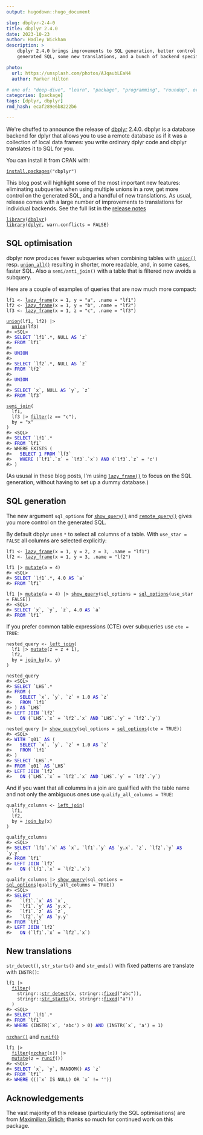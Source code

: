 ```yaml
---
output: hugodown::hugo_document

slug: dbplyr-2-4-0
title: dbplyr 2.4.0
date: 2023-10-23
author: Hadley Wickham
description: >
    dbplyr 2.4.0 brings improvements to SQL generation, better control over the
    generated SQL, some new translations, and a bunch of backend specific improvements.

photo:
  url: https://unsplash.com/photos/AJqaubLEaN4
  author: Parker Hilton

# one of: "deep-dive", "learn", "package", "programming", "roundup", or "other"
categories: [package] 
tags: [dplyr, dbplyr]
rmd_hash: ecaf289e6b8222b6

---
```


<!--
* also include something about dbplyr 2.3.1?
  * support for [`join_by()`](https://dplyr.tidyverse.org/reference/join_by.html)
  * many bugs introduced in 2.3.0 fixed

TODO:
* [x] Look over / edit the post's title in the yaml
* [x] Edit (or delete) the description; note this appears in the Twitter card
* [x] Pick category and tags (see existing with [`hugodown::tidy_show_meta()`](https://rdrr.io/pkg/hugodown/man/use_tidy_post.html))
* [x] Find photo & update yaml metadata
* [x] Create `thumbnail-sq.jpg`; height and width should be equal
* [x] Create `thumbnail-wd.jpg`; width should be >5x height
* [x] [`hugodown::use_tidy_thumbnails()`](https://rdrr.io/pkg/hugodown/man/use_tidy_post.html)
* [x] Add intro sentence, e.g. the standard tagline for the package
* [ ] [`usethis::use_tidy_thanks()`](https://usethis.r-lib.org/reference/use_tidy_thanks.html)
-->

We're chuffed to announce the release of [dbplyr](http://dbplyr.tidyverse.org/) 2.4.0. dbplyr is a database backend for dplyr that allows you to use a remote database as if it was a collection of local data frames: you write ordinary dplyr code and dbplyr translates it to SQL for you.

You can install it from CRAN with:

<div class="highlight">

<pre class='chroma'><code class='language-r' data-lang='r'><span><span class='nf'><a href='https://rdrr.io/r/utils/install.packages.html'>install.packages</a></span><span class='o'>(</span><span class='s'>"dbplyr"</span><span class='o'>)</span></span></code></pre>

</div>

This blog post will highlight some of the most important new features: eliminating subqueries when using multiple unions in a row, get more control on the generated SQL, and a handful of new translations. As usual, release comes with a large number of improvements to translations for individual backends. See the full list in the [release notes](https://github.com/tidyverse/dbplyr/blob/main/NEWS.md)

<div class="highlight">

<pre class='chroma'><code class='language-r' data-lang='r'><span><span class='kr'><a href='https://rdrr.io/r/base/library.html'>library</a></span><span class='o'>(</span><span class='nv'><a href='https://dbplyr.tidyverse.org/'>dbplyr</a></span><span class='o'>)</span></span>
<span><span class='kr'><a href='https://rdrr.io/r/base/library.html'>library</a></span><span class='o'>(</span><span class='nv'><a href='https://dplyr.tidyverse.org'>dplyr</a></span>, warn.conflicts <span class='o'>=</span> <span class='kc'>FALSE</span><span class='o'>)</span></span></code></pre>

</div>

## SQL optimisation

dbplyr now produces fewer subqueries when combining tables with [`union()`](https://generics.r-lib.org/reference/setops.html) resp. [`union_all()`](https://dplyr.tidyverse.org/reference/setops.html) resulting in shorter, more readable, and, in some cases, faster SQL. Also a `semi/anti_join()` with a table that is filtered now avoids a subquery.

Here are a couple of examples of queries that are now much more compact:

<div class="highlight">

<pre class='chroma'><code class='language-r' data-lang='r'><span><span class='nv'>lf1</span> <span class='o'>&lt;-</span> <span class='nf'><a href='https://dbplyr.tidyverse.org/reference/tbl_lazy.html'>lazy_frame</a></span><span class='o'>(</span>x <span class='o'>=</span> <span class='m'>1</span>, y <span class='o'>=</span> <span class='s'>"a"</span>, .name <span class='o'>=</span> <span class='s'>"lf1"</span><span class='o'>)</span></span>
<span><span class='nv'>lf2</span> <span class='o'>&lt;-</span> <span class='nf'><a href='https://dbplyr.tidyverse.org/reference/tbl_lazy.html'>lazy_frame</a></span><span class='o'>(</span>x <span class='o'>=</span> <span class='m'>1</span>, y <span class='o'>=</span> <span class='s'>"b"</span>, .name <span class='o'>=</span> <span class='s'>"lf2"</span><span class='o'>)</span></span>
<span><span class='nv'>lf3</span> <span class='o'>&lt;-</span> <span class='nf'><a href='https://dbplyr.tidyverse.org/reference/tbl_lazy.html'>lazy_frame</a></span><span class='o'>(</span>x <span class='o'>=</span> <span class='m'>1</span>, z <span class='o'>=</span> <span class='s'>"c"</span>, .name <span class='o'>=</span> <span class='s'>"lf3"</span><span class='o'>)</span></span>
<span></span>
<span><span class='nf'><a href='https://generics.r-lib.org/reference/setops.html'>union</a></span><span class='o'>(</span><span class='nv'>lf1</span>, <span class='nv'>lf2</span><span class='o'>)</span> <span class='o'>|&gt;</span></span>
<span>  <span class='nf'><a href='https://generics.r-lib.org/reference/setops.html'>union</a></span><span class='o'>(</span><span class='nv'>lf3</span><span class='o'>)</span></span>
<span><span class='c'>#&gt; &lt;SQL&gt;</span></span>
<span><span class='c'>#&gt; <span style='color: #0000BB;'>SELECT</span> `lf1`.*, NULL<span style='color: #0000BB;'> AS </span>`z`</span></span>
<span><span class='c'>#&gt; <span style='color: #0000BB;'>FROM</span> `lf1`</span></span>
<span><span class='c'>#&gt; </span></span>
<span><span class='c'>#&gt; <span style='color: #0000BB;'>UNION</span></span></span>
<span><span class='c'>#&gt; </span></span>
<span><span class='c'>#&gt; <span style='color: #0000BB;'>SELECT</span> `lf2`.*, NULL<span style='color: #0000BB;'> AS </span>`z`</span></span>
<span><span class='c'>#&gt; <span style='color: #0000BB;'>FROM</span> `lf2`</span></span>
<span><span class='c'>#&gt; </span></span>
<span><span class='c'>#&gt; <span style='color: #0000BB;'>UNION</span></span></span>
<span><span class='c'>#&gt; </span></span>
<span><span class='c'>#&gt; <span style='color: #0000BB;'>SELECT</span> `x`, NULL<span style='color: #0000BB;'> AS </span>`y`, `z`</span></span>
<span><span class='c'>#&gt; <span style='color: #0000BB;'>FROM</span> `lf3`</span></span>
<span></span><span></span>
<span><span class='nf'><a href='https://dplyr.tidyverse.org/reference/filter-joins.html'>semi_join</a></span><span class='o'>(</span></span>
<span>  <span class='nv'>lf1</span>,</span>
<span>  <span class='nv'>lf3</span> <span class='o'>|&gt;</span> <span class='nf'><a href='https://dplyr.tidyverse.org/reference/filter.html'>filter</a></span><span class='o'>(</span><span class='nv'>z</span> <span class='o'>==</span> <span class='s'>"c"</span><span class='o'>)</span>,</span>
<span>  by <span class='o'>=</span> <span class='s'>"x"</span></span>
<span><span class='o'>)</span></span>
<span><span class='c'>#&gt; &lt;SQL&gt;</span></span>
<span><span class='c'>#&gt; <span style='color: #0000BB;'>SELECT</span> `lf1`.*</span></span>
<span><span class='c'>#&gt; <span style='color: #0000BB;'>FROM</span> `lf1`</span></span>
<span><span class='c'>#&gt; WHERE EXISTS (</span></span>
<span><span class='c'>#&gt;   <span style='color: #0000BB;'>SELECT 1 FROM</span> `lf3`</span></span>
<span><span class='c'>#&gt;   <span style='color: #0000BB;'>WHERE</span> (`lf1`.`x` = `lf3`.`x`)<span style='color: #0000BB;'> AND</span> (`lf3`.`z` = 'c')</span></span>
<span><span class='c'>#&gt; )</span></span>
<span></span></code></pre>

</div>

(As ususal in these blog posts, I'm using [`lazy_frame()`](https://dbplyr.tidyverse.org/reference/tbl_lazy.html) to focus on the SQL generation, without having to set up a dummy database.)

## SQL generation

The new argument `sql_options` for [`show_query()`](https://dplyr.tidyverse.org/reference/explain.html) and [`remote_query()`](https://dbplyr.tidyverse.org/reference/remote_name.html) gives you more control on the generated SQL.

By default dbplyr uses `*` to select all columns of a table. With `use_star = FALSE` all columns are selected explicitly:

<div class="highlight">

<pre class='chroma'><code class='language-r' data-lang='r'><span><span class='nv'>lf1</span> <span class='o'>&lt;-</span> <span class='nf'><a href='https://dbplyr.tidyverse.org/reference/tbl_lazy.html'>lazy_frame</a></span><span class='o'>(</span>x <span class='o'>=</span> <span class='m'>1</span>, y <span class='o'>=</span> <span class='m'>2</span>, z <span class='o'>=</span> <span class='m'>3</span>, .name <span class='o'>=</span> <span class='s'>"lf1"</span><span class='o'>)</span></span>
<span><span class='nv'>lf2</span> <span class='o'>&lt;-</span> <span class='nf'><a href='https://dbplyr.tidyverse.org/reference/tbl_lazy.html'>lazy_frame</a></span><span class='o'>(</span>x <span class='o'>=</span> <span class='m'>1</span>, y <span class='o'>=</span> <span class='m'>3</span>, .name <span class='o'>=</span> <span class='s'>"lf2"</span><span class='o'>)</span></span>
<span></span>
<span><span class='nv'>lf1</span> <span class='o'>|&gt;</span> <span class='nf'><a href='https://dplyr.tidyverse.org/reference/mutate.html'>mutate</a></span><span class='o'>(</span>a <span class='o'>=</span> <span class='m'>4</span><span class='o'>)</span></span>
<span><span class='c'>#&gt; &lt;SQL&gt;</span></span>
<span><span class='c'>#&gt; <span style='color: #0000BB;'>SELECT</span> `lf1`.*, 4.0<span style='color: #0000BB;'> AS </span>`a`</span></span>
<span><span class='c'>#&gt; <span style='color: #0000BB;'>FROM</span> `lf1`</span></span>
<span></span><span></span>
<span><span class='nv'>lf1</span> <span class='o'>|&gt;</span> <span class='nf'><a href='https://dplyr.tidyverse.org/reference/mutate.html'>mutate</a></span><span class='o'>(</span>a <span class='o'>=</span> <span class='m'>4</span><span class='o'>)</span> <span class='o'>|&gt;</span> <span class='nf'><a href='https://dplyr.tidyverse.org/reference/explain.html'>show_query</a></span><span class='o'>(</span>sql_options <span class='o'>=</span> <span class='nf'><a href='https://dbplyr.tidyverse.org/reference/sql_options.html'>sql_options</a></span><span class='o'>(</span>use_star <span class='o'>=</span> <span class='kc'>FALSE</span><span class='o'>)</span><span class='o'>)</span></span>
<span><span class='c'>#&gt; &lt;SQL&gt;</span></span>
<span><span class='c'>#&gt; <span style='color: #0000BB;'>SELECT</span> `x`, `y`, `z`, 4.0<span style='color: #0000BB;'> AS </span>`a`</span></span>
<span><span class='c'>#&gt; <span style='color: #0000BB;'>FROM</span> `lf1`</span></span>
<span></span></code></pre>

</div>

If you prefer common table expressions (CTE) over subqueries use `cte = TRUE`:

<div class="highlight">

<pre class='chroma'><code class='language-r' data-lang='r'><span><span class='nv'>nested_query</span> <span class='o'>&lt;-</span> <span class='nf'><a href='https://dplyr.tidyverse.org/reference/mutate-joins.html'>left_join</a></span><span class='o'>(</span></span>
<span>  <span class='nv'>lf1</span> <span class='o'>|&gt;</span> <span class='nf'><a href='https://dplyr.tidyverse.org/reference/mutate.html'>mutate</a></span><span class='o'>(</span>z <span class='o'>=</span> <span class='nv'>z</span> <span class='o'>+</span> <span class='m'>1</span><span class='o'>)</span>,</span>
<span>  <span class='nv'>lf2</span>,</span>
<span>  by <span class='o'>=</span> <span class='nf'><a href='https://dplyr.tidyverse.org/reference/join_by.html'>join_by</a></span><span class='o'>(</span><span class='nv'>x</span>, <span class='nv'>y</span><span class='o'>)</span></span>
<span><span class='o'>)</span></span>
<span></span>
<span><span class='nv'>nested_query</span></span>
<span><span class='c'>#&gt; &lt;SQL&gt;</span></span>
<span><span class='c'>#&gt; <span style='color: #0000BB;'>SELECT</span> `LHS`.*</span></span>
<span><span class='c'>#&gt; <span style='color: #0000BB;'>FROM</span> (</span></span>
<span><span class='c'>#&gt;   <span style='color: #0000BB;'>SELECT</span> `x`, `y`, `z` + 1.0<span style='color: #0000BB;'> AS </span>`z`</span></span>
<span><span class='c'>#&gt;   <span style='color: #0000BB;'>FROM</span> `lf1`</span></span>
<span><span class='c'>#&gt; )<span style='color: #0000BB;'> AS </span>`LHS`</span></span>
<span><span class='c'>#&gt; <span style='color: #0000BB;'>LEFT JOIN</span> `lf2`</span></span>
<span><span class='c'>#&gt;   <span style='color: #0000BB;'>ON</span> (`LHS`.`x` = `lf2`.`x`<span style='color: #0000BB;'> AND</span> `LHS`.`y` = `lf2`.`y`)</span></span>
<span></span><span></span>
<span><span class='nv'>nested_query</span> <span class='o'>|&gt;</span> <span class='nf'><a href='https://dplyr.tidyverse.org/reference/explain.html'>show_query</a></span><span class='o'>(</span>sql_options <span class='o'>=</span> <span class='nf'><a href='https://dbplyr.tidyverse.org/reference/sql_options.html'>sql_options</a></span><span class='o'>(</span>cte <span class='o'>=</span> <span class='kc'>TRUE</span><span class='o'>)</span><span class='o'>)</span></span>
<span><span class='c'>#&gt; &lt;SQL&gt;</span></span>
<span><span class='c'>#&gt; <span style='color: #0000BB;'>WITH</span> `q01` <span style='color: #0000BB;'>AS</span> (</span></span>
<span><span class='c'>#&gt;   <span style='color: #0000BB;'>SELECT</span> `x`, `y`, `z` + 1.0<span style='color: #0000BB;'> AS </span>`z`</span></span>
<span><span class='c'>#&gt;   <span style='color: #0000BB;'>FROM</span> `lf1`</span></span>
<span><span class='c'>#&gt; )</span></span>
<span><span class='c'>#&gt; <span style='color: #0000BB;'>SELECT</span> `LHS`.*</span></span>
<span><span class='c'>#&gt; <span style='color: #0000BB;'>FROM</span> `q01`<span style='color: #0000BB;'> AS </span>`LHS`</span></span>
<span><span class='c'>#&gt; <span style='color: #0000BB;'>LEFT JOIN</span> `lf2`</span></span>
<span><span class='c'>#&gt;   <span style='color: #0000BB;'>ON</span> (`LHS`.`x` = `lf2`.`x`<span style='color: #0000BB;'> AND</span> `LHS`.`y` = `lf2`.`y`)</span></span>
<span></span></code></pre>

</div>

And if you want that all columns in a join are qualified with the table name and not only the ambiguous ones use `qualify_all_columns = TRUE`:

<div class="highlight">

<pre class='chroma'><code class='language-r' data-lang='r'><span><span class='nv'>qualify_columns</span> <span class='o'>&lt;-</span> <span class='nf'><a href='https://dplyr.tidyverse.org/reference/mutate-joins.html'>left_join</a></span><span class='o'>(</span></span>
<span>  <span class='nv'>lf1</span>,</span>
<span>  <span class='nv'>lf2</span>,</span>
<span>  by <span class='o'>=</span> <span class='nf'><a href='https://dplyr.tidyverse.org/reference/join_by.html'>join_by</a></span><span class='o'>(</span><span class='nv'>x</span><span class='o'>)</span></span>
<span><span class='o'>)</span></span>
<span></span>
<span><span class='nv'>qualify_columns</span></span>
<span><span class='c'>#&gt; &lt;SQL&gt;</span></span>
<span><span class='c'>#&gt; <span style='color: #0000BB;'>SELECT</span> `lf1`.`x`<span style='color: #0000BB;'> AS </span>`x`, `lf1`.`y`<span style='color: #0000BB;'> AS </span>`y.x`, `z`, `lf2`.`y`<span style='color: #0000BB;'> AS </span>`y.y`</span></span>
<span><span class='c'>#&gt; <span style='color: #0000BB;'>FROM</span> `lf1`</span></span>
<span><span class='c'>#&gt; <span style='color: #0000BB;'>LEFT JOIN</span> `lf2`</span></span>
<span><span class='c'>#&gt;   <span style='color: #0000BB;'>ON</span> (`lf1`.`x` = `lf2`.`x`)</span></span>
<span></span><span></span>
<span><span class='nv'>qualify_columns</span> <span class='o'>|&gt;</span> <span class='nf'><a href='https://dplyr.tidyverse.org/reference/explain.html'>show_query</a></span><span class='o'>(</span>sql_options <span class='o'>=</span> <span class='nf'><a href='https://dbplyr.tidyverse.org/reference/sql_options.html'>sql_options</a></span><span class='o'>(</span>qualify_all_columns <span class='o'>=</span> <span class='kc'>TRUE</span><span class='o'>)</span><span class='o'>)</span></span>
<span><span class='c'>#&gt; &lt;SQL&gt;</span></span>
<span><span class='c'>#&gt; <span style='color: #0000BB;'>SELECT</span></span></span>
<span><span class='c'>#&gt;   `lf1`.`x`<span style='color: #0000BB;'> AS </span>`x`,</span></span>
<span><span class='c'>#&gt;   `lf1`.`y`<span style='color: #0000BB;'> AS </span>`y.x`,</span></span>
<span><span class='c'>#&gt;   `lf1`.`z`<span style='color: #0000BB;'> AS </span>`z`,</span></span>
<span><span class='c'>#&gt;   `lf2`.`y`<span style='color: #0000BB;'> AS </span>`y.y`</span></span>
<span><span class='c'>#&gt; <span style='color: #0000BB;'>FROM</span> `lf1`</span></span>
<span><span class='c'>#&gt; <span style='color: #0000BB;'>LEFT JOIN</span> `lf2`</span></span>
<span><span class='c'>#&gt;   <span style='color: #0000BB;'>ON</span> (`lf1`.`x` = `lf2`.`x`)</span></span>
<span></span></code></pre>

</div>

## New translations

`str_detect()`, `str_starts()` and `str_ends()` with fixed patterns are translate with `INSTR()`:

<div class="highlight">

<pre class='chroma'><code class='language-r' data-lang='r'><span><span class='nv'>lf1</span> <span class='o'>|&gt;</span> </span>
<span>  <span class='nf'><a href='https://dplyr.tidyverse.org/reference/filter.html'>filter</a></span><span class='o'>(</span></span>
<span>    <span class='nf'>stringr</span><span class='nf'>::</span><span class='nf'><a href='https://stringr.tidyverse.org/reference/str_detect.html'>str_detect</a></span><span class='o'>(</span><span class='nv'>x</span>, <span class='nf'>stringr</span><span class='nf'>::</span><span class='nf'><a href='https://stringr.tidyverse.org/reference/modifiers.html'>fixed</a></span><span class='o'>(</span><span class='s'>"abc"</span><span class='o'>)</span><span class='o'>)</span>,</span>
<span>    <span class='nf'>stringr</span><span class='nf'>::</span><span class='nf'><a href='https://stringr.tidyverse.org/reference/str_starts.html'>str_starts</a></span><span class='o'>(</span><span class='nv'>x</span>, <span class='nf'>stringr</span><span class='nf'>::</span><span class='nf'><a href='https://stringr.tidyverse.org/reference/modifiers.html'>fixed</a></span><span class='o'>(</span><span class='s'>"a"</span><span class='o'>)</span><span class='o'>)</span></span>
<span>  <span class='o'>)</span></span>
<span><span class='c'>#&gt; &lt;SQL&gt;</span></span>
<span><span class='c'>#&gt; <span style='color: #0000BB;'>SELECT</span> `lf1`.*</span></span>
<span><span class='c'>#&gt; <span style='color: #0000BB;'>FROM</span> `lf1`</span></span>
<span><span class='c'>#&gt; <span style='color: #0000BB;'>WHERE</span> (INSTR(`x`, 'abc') &gt; 0)<span style='color: #0000BB;'> AND</span> (INSTR(`x`, 'a') = 1)</span></span>
<span></span></code></pre>

</div>

[`nzchar()`](https://rdrr.io/r/base/nchar.html) and [`runif()`](https://rdrr.io/r/stats/Uniform.html)

<div class="highlight">

<pre class='chroma'><code class='language-r' data-lang='r'><span><span class='nv'>lf1</span> <span class='o'>|&gt;</span> </span>
<span>  <span class='nf'><a href='https://dplyr.tidyverse.org/reference/filter.html'>filter</a></span><span class='o'>(</span><span class='nf'><a href='https://rdrr.io/r/base/nchar.html'>nzchar</a></span><span class='o'>(</span><span class='nv'>x</span><span class='o'>)</span><span class='o'>)</span> <span class='o'>|&gt;</span> </span>
<span>  <span class='nf'><a href='https://dplyr.tidyverse.org/reference/mutate.html'>mutate</a></span><span class='o'>(</span>z <span class='o'>=</span> <span class='nf'><a href='https://rdrr.io/r/stats/Uniform.html'>runif</a></span><span class='o'>(</span><span class='o'>)</span><span class='o'>)</span></span>
<span><span class='c'>#&gt; &lt;SQL&gt;</span></span>
<span><span class='c'>#&gt; <span style='color: #0000BB;'>SELECT</span> `x`, `y`, RANDOM()<span style='color: #0000BB;'> AS </span>`z`</span></span>
<span><span class='c'>#&gt; <span style='color: #0000BB;'>FROM</span> `lf1`</span></span>
<span><span class='c'>#&gt; <span style='color: #0000BB;'>WHERE</span> (((`x` IS NULL) OR `x` != ''))</span></span>
<span></span></code></pre>

</div>

## Acknowledgements

The vast majority of this release (particularly the SQL optimisations) are from [Maximilian Girlich](https://github.com/mgirlich); thanks so much for continued work on this package.


